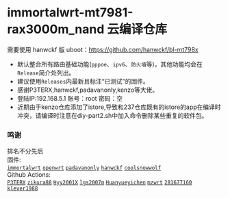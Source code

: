 # immortalwrt-mt7981-rax3000m_nand 云编译仓库

需要使用 hanwckf 版 uboot：https://github.com/hanwckf/bl-mt798x

* 默认整合所有路由基础功能(`pppoe`、`ipv6`、`防火墙`等)，其他功能均会在`Release`简介处列出。
* 建议使用`Releases`内最新且标注“已测试”的固件。
* 感谢P3TERX,hanwckf,padavanonly,kenzo等大佬。
* 登陆IP:192.168.5.1
  账号：root
  密码：空
* 近期由于kenzo仓库添加了istore,导致和237仓库既有的istore的app在编译时冲突，请编译时注意在diy-part2.sh中加入命令删除某些重复的软件包。

 ### 鸣谢
 排名不分先后<br />
 固件:<br />
 [`immortalwrt`](https://github.com/immortalwrt/immortalwrt)
 [`openwrt`](https://github.com/openwrt/openwrt)
 [`padavanonly`](https://github.com/padavanonly/immortalwrt-mt798x/tree/openwrt-21.02)
 [`hanwckf`](https://github.com/hanwckf/immortalwrt-mt798x)
 [`coolsnowwolf`](https://github.com/coolsnowwolf/lede)
 <br />
 Github Actions:<br />
 [`P3TERX`](https://github.com/P3TERX/Actions-OpenWrt)
 [`zikura88`](https://github.com/zikura88/build-immortalwrt-mt798x-rax3000m-256m)
 [`Hyy2001X`](https://github.com/Hyy2001X/AutoBuild-Actions-Template)
 [`lgs2007m`](https://github.com/lgs2007m/Actions-OpenWrt)
 [`Huanyueyichen`](https://github.com/Huanyueyichen/build-openwrt)
 [`mzwrt`](https://github.com/mzwrt/MZwrt-RAx3000m-nand-Lite)
 [`281677160`](https://github.com/281677160/build-actions)
 [`klever1988`](https://github.com/klever1988/cachewrtbuild)
